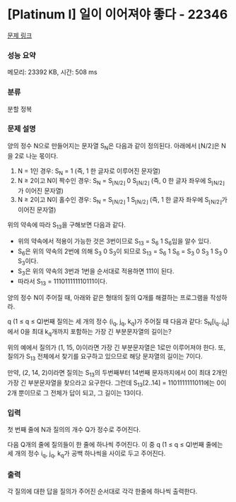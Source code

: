 # [Platinum I] 일이 이어져야 좋다 - 22346 

[문제 링크](https://www.acmicpc.net/problem/22346) 

### 성능 요약

메모리: 23392 KB, 시간: 508 ms

### 분류

분할 정복

### 문제 설명

<p>양의 정수 N으로 만들어지는 문자열 S<sub>N</sub>은 다음과 같이 정의된다. 아래에서 ⌊N/2⌋은 N을 2로 나눈 몫이다.</p>

<ol>
	<li>N = 1인 경우: S<sub>N</sub> = 1 (즉, 1 한 글자로 이루어진 문자열)</li>
	<li>N ≥ 2이고 N이 짝수인 경우: S<sub>N</sub> = S<sub>⌊N/2⌋</sub> 0 S<sub>⌊N/2⌋</sub> (즉, 0 한 글자 좌우에 S<sub>⌊N/2⌋</sub>가 이어진 문자열)</li>
	<li>N ≥ 2이고 N이 홀수인 경우: S<sub>N</sub> = S<sub>⌊N/2⌋</sub> 1 S<sub>⌊N/2⌋</sub> (즉, 1 한 글자 좌우에 S<sub>⌊N/2⌋</sub>가 이어진 문자열)</li>
</ol>

<p>위의 약속에 따라 S<sub>13</sub>을 구해보면 다음과 같다.</p>

<ul>
	<li>위의 약속에서 적용이 가능한 것은 3번이므로 S<sub>13</sub> = S<sub>6</sub> 1 S<sub>6</sub>임을 알수 있다.</li>
	<li>S<sub>6</sub>은 위의 약속의 2번에 의해 S<sub>3</sub> 0 S<sub>3</sub>이 되므로 S<sub>13</sub> = S<sub>6</sub> 1 S<sub>6</sub> = S<sub>3</sub> 0 S<sub>3</sub> 1 S<sub>3</sub> 0 S<sub>3</sub>이다.</li>
	<li>S<sub>3</sub>은 위의 약속의 3번과 1번을 순서대로 적용하면 111이 된다.</li>
	<li>따라서 S<sub>13</sub> = 111011111110111이다.</li>
</ul>

<p>양의 정수 N이 주어질 때, 아래와 같은 형태의 질의 Q개를 해결하는 프로그램을 작성하라.</p>

<p>q (1 ≤ q ≤ Q)번째 질의는 세 개의 정수 (i<sub>q</sub>, j<sub>q</sub>, k<sub>q</sub>)가 주어질 때 다음과 같다: S<sub>N</sub>[i<sub>q</sub>..j<sub>q</sub>]에서 0을 최대 k<sub>q</sub>개까지 포함하는 가장 긴 부분문자열의 길이는?</p>

<p>위의 예에서 질의가 (1, 15, 0)이라면 가장 긴 부분문자열은 1로만 이루어져야 한다. 또, 질의가 S<sub>13</sub> 전체에서 찾기를 요구하고 있으므로 해당 문자열의 길이는 7이다.</p>

<p>만약, (2, 14, 2)이라면 질의는 S<sub>13</sub>의 두번째부터 14번째 문자까지에서 0이 최대 2개인 가장 긴 부분문자열을 찾으라고 요구한다. 그런데 S<sub>13</sub>[2..14] = 1101111111011에는 0이 2개 뿐이므로 그 전체가 답이 되고, 그 길이는 13이다.</p>

### 입력 

 <p>첫 번째 줄에 N과 질의의 개수 Q가 정수로 주어진다.</p>

<p>다음 Q개의 줄에 질의들이 한 줄에 하나씩 주어진다. 이 중 q (1 ≤ q ≤ Q)번째 줄에는 세 개의 정수 i<sub>q</sub>, j<sub>q</sub>, k<sub>q</sub>가 공백 하나씩을 사이로 두고 주어진다.</p>

### 출력 

 <p>각 질의에 대한 답을 질의가 주어진 순서대로 각각 한줄에 하나씩 출력한다.</p>


